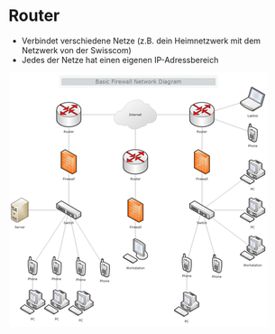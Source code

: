 # Router

* Verbindet verschiedene Netze \(z.B. dein Heimnetzwerk mit dem Netzwerk von der Swisscom\)
* Jedes der Netze hat einen eigenen IP-Adressbereich

![](../../../../.gitbook/assets/nimg.png)

